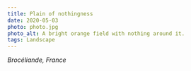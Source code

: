 ```yaml
---
title: Plain of nothingness
date: 2020-05-03
photo: photo.jpg
photo_alt: A bright orange field with nothing around it.
tags: Landscape
---
```


_Brocéliande, France_
